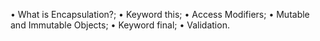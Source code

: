 • What is Encapsulation?;
• Keyword this;
• Access Modifiers;
• Mutable and Immutable Objects;
• Keyword final;
• Validation.
